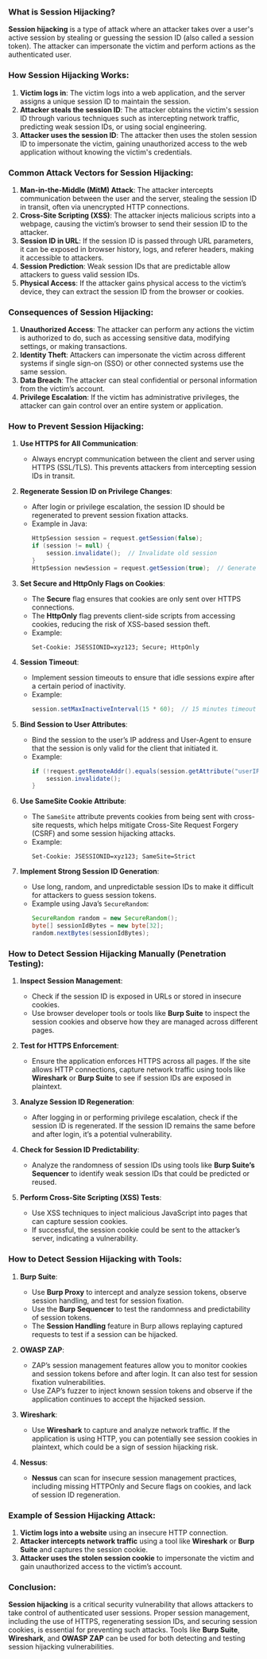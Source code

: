 ### **What is Session Hijacking?**

**Session hijacking** is a type of attack where an attacker takes over a user's active session by stealing or guessing the session ID (also called a session token). The attacker can impersonate the victim and perform actions as the authenticated user.

### **How Session Hijacking Works:**

1. **Victim logs in**: The victim logs into a web application, and the server assigns a unique session ID to maintain the session.
2. **Attacker steals the session ID**: The attacker obtains the victim's session ID through various techniques such as intercepting network traffic, predicting weak session IDs, or using social engineering.
3. **Attacker uses the session ID**: The attacker then uses the stolen session ID to impersonate the victim, gaining unauthorized access to the web application without knowing the victim's credentials.

### **Common Attack Vectors for Session Hijacking:**

1. **Man-in-the-Middle (MitM) Attack**: The attacker intercepts communication between the user and the server, stealing the session ID in transit, often via unencrypted HTTP connections.
2. **Cross-Site Scripting (XSS)**: The attacker injects malicious scripts into a webpage, causing the victim’s browser to send their session ID to the attacker.
3. **Session ID in URL**: If the session ID is passed through URL parameters, it can be exposed in browser history, logs, and referer headers, making it accessible to attackers.
4. **Session Prediction**: Weak session IDs that are predictable allow attackers to guess valid session IDs.
5. **Physical Access**: If the attacker gains physical access to the victim’s device, they can extract the session ID from the browser or cookies.

### **Consequences of Session Hijacking:**

1. **Unauthorized Access**: The attacker can perform any actions the victim is authorized to do, such as accessing sensitive data, modifying settings, or making transactions.
2. **Identity Theft**: Attackers can impersonate the victim across different systems if single sign-on (SSO) or other connected systems use the same session.
3. **Data Breach**: The attacker can steal confidential or personal information from the victim’s account.
4. **Privilege Escalation**: If the victim has administrative privileges, the attacker can gain control over an entire system or application.

### **How to Prevent Session Hijacking:**

1. **Use HTTPS for All Communication**:
   - Always encrypt communication between the client and server using HTTPS (SSL/TLS). This prevents attackers from intercepting session IDs in transit.
   
2. **Regenerate Session ID on Privilege Changes**:
   - After login or privilege escalation, the session ID should be regenerated to prevent session fixation attacks.
   - Example in Java:
     ```java
     HttpSession session = request.getSession(false);
     if (session != null) {
         session.invalidate();  // Invalidate old session
     }
     HttpSession newSession = request.getSession(true);  // Generate new session
     ```

3. **Set Secure and HttpOnly Flags on Cookies**:
   - The **Secure** flag ensures that cookies are only sent over HTTPS connections.
   - The **HttpOnly** flag prevents client-side scripts from accessing cookies, reducing the risk of XSS-based session theft.
   - Example:
     ```http
     Set-Cookie: JSESSIONID=xyz123; Secure; HttpOnly
     ```

4. **Session Timeout**:
   - Implement session timeouts to ensure that idle sessions expire after a certain period of inactivity.
   - Example:
     ```java
     session.setMaxInactiveInterval(15 * 60);  // 15 minutes timeout
     ```

5. **Bind Session to User Attributes**:
   - Bind the session to the user’s IP address and User-Agent to ensure that the session is only valid for the client that initiated it.
   - Example:
     ```java
     if (!request.getRemoteAddr().equals(session.getAttribute("userIP"))) {
         session.invalidate();
     }
     ```

6. **Use SameSite Cookie Attribute**:
   - The `SameSite` attribute prevents cookies from being sent with cross-site requests, which helps mitigate Cross-Site Request Forgery (CSRF) and some session hijacking attacks.
   - Example:
     ```http
     Set-Cookie: JSESSIONID=xyz123; SameSite=Strict
     ```

7. **Implement Strong Session ID Generation**:
   - Use long, random, and unpredictable session IDs to make it difficult for attackers to guess session tokens.
   - Example using Java’s `SecureRandom`:
     ```java
     SecureRandom random = new SecureRandom();
     byte[] sessionIdBytes = new byte[32];
     random.nextBytes(sessionIdBytes);
     ```

### **How to Detect Session Hijacking Manually (Penetration Testing):**

1. **Inspect Session Management**:
   - Check if the session ID is exposed in URLs or stored in insecure cookies.
   - Use browser developer tools or tools like **Burp Suite** to inspect the session cookies and observe how they are managed across different pages.

2. **Test for HTTPS Enforcement**:
   - Ensure the application enforces HTTPS across all pages. If the site allows HTTP connections, capture network traffic using tools like **Wireshark** or **Burp Suite** to see if session IDs are exposed in plaintext.

3. **Analyze Session ID Regeneration**:
   - After logging in or performing privilege escalation, check if the session ID is regenerated. If the session ID remains the same before and after login, it’s a potential vulnerability.

4. **Check for Session ID Predictability**:
   - Analyze the randomness of session IDs using tools like **Burp Suite’s Sequencer** to identify weak session IDs that could be predicted or reused.

5. **Perform Cross-Site Scripting (XSS) Tests**:
   - Use XSS techniques to inject malicious JavaScript into pages that can capture session cookies.
   - If successful, the session cookie could be sent to the attacker’s server, indicating a vulnerability.

### **How to Detect Session Hijacking with Tools:**

1. **Burp Suite**:
   - Use **Burp Proxy** to intercept and analyze session tokens, observe session handling, and test for session fixation.
   - Use the **Burp Sequencer** to test the randomness and predictability of session tokens.
   - The **Session Handling** feature in Burp allows replaying captured requests to test if a session can be hijacked.

2. **OWASP ZAP**:
   - ZAP’s session management features allow you to monitor cookies and session tokens before and after login. It can also test for session fixation vulnerabilities.
   - Use ZAP’s fuzzer to inject known session tokens and observe if the application continues to accept the hijacked session.

3. **Wireshark**:
   - Use **Wireshark** to capture and analyze network traffic. If the application is using HTTP, you can potentially see session cookies in plaintext, which could be a sign of session hijacking risk.

4. **Nessus**:
   - **Nessus** can scan for insecure session management practices, including missing HTTPOnly and Secure flags on cookies, and lack of session ID regeneration.

### **Example of Session Hijacking Attack:**

1. **Victim logs into a website** using an insecure HTTP connection.
2. **Attacker intercepts network traffic** using a tool like **Wireshark** or **Burp Suite** and captures the session cookie.
3. **Attacker uses the stolen session cookie** to impersonate the victim and gain unauthorized access to the victim’s account.

### **Conclusion:**

**Session hijacking** is a critical security vulnerability that allows attackers to take control of authenticated user sessions. Proper session management, including the use of HTTPS, regenerating session IDs, and securing session cookies, is essential for preventing such attacks. Tools like **Burp Suite**, **Wireshark**, and **OWASP ZAP** can be used for both detecting and testing session hijacking vulnerabilities.
